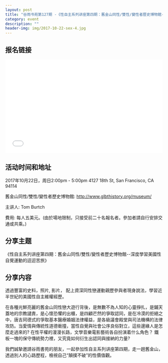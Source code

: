 ```yaml
---
layout: post
title: "谷雨书苑第127期 -《性自主系列讲座第四期：舊金山同性/雙性/變性者歷史博物館--深度學習美國性自覺運動的迢迢苦旅》 by Tom Burtch"
category: event
description: ""
header-img: img/2017-10-22-sex-4.jpg
---
```


## 报名链接
<div style="width:100%; text-align:left;" ><iframe src="//eventbrite.com/tickets-external?eid=38717459965&ref=etckt" frameborder="0" height="300" width="100%" vspace="0" hspace="0" marginheight="5" marginwidth="5" scrolling="auto" allowtransparency="true"></iframe></div>

## 活动时间和地址
2017年10月22日，周日2:00pm - 5:00pm
4127 18th St, San Francisco, CA 94114

舊金山同性/雙性/變性者歷史博物館: http://www.glbthistory.org/museum/ 

主讲人: Tom Burtch

費用: 每人五美元。(由於場地限制，只接受前二十名報名者。參加者請自行安排交通或共乘。)

## 分享主题

《性自主系列讲座第四期：舊金山同性/雙性/變性者歷史博物館--深度學習美國性自覺運動的迢迢苦旅》


## 分享内容 
透過豐富的史料，照片, 影片， 配上資深同性戀運動親歷參與者現身說法，學習近半世紀的美國性自主維權經歷。

在各種光鮮亮麗的舊金山同性戀大遊行背後，是無數不為人知的心靈掙扎，是鋪天蓋地的宗教譴責，是心懷恐懼的出櫃，是四顧芒然的爭取認同，是在冷漠的拒絕之中，唐吉珂德式的爭取基本醫療婚姻法律權益，是各級議會殿堂與司法機構的法律攻防。当愛情與傳統性道德衝撞，當性自覺與社會公序良俗對立，這些邊緣人是怎麼走過來的? 在性平權的漫漫长路，文學音樂電影藝術各自扮演着什么角色？ 鐵板一塊的保守傳統勢力裡，又究竟如何衍生出認同與接納的力量? 

我們誠摯邀請谷雨書苑的朋友，一起參加性自主系列讲座第四期，走一趟舊金山，透過別人的心路歷程，檢視自己“顛撲不破”的性價值觀。
